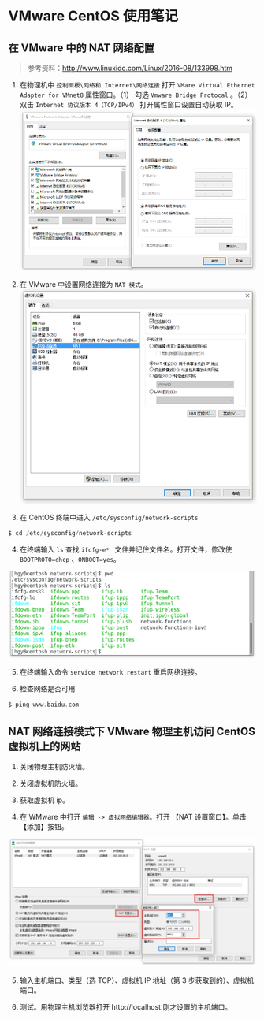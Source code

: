 # VMware CentOS 使用笔记

## 在 VMware 中的 NAT 网络配置

> 参考资料：http://www.linuxidc.com/Linux/2016-08/133998.htm

1. 在物理机中 `控制面板\网络和 Internet\网络连接` 打开 `VMare Virtual Ethernet Adapter for VMnet8` 属性窗口。（1） 勾选 `Vmware Bridge Protocal` 。（2）双击 `Internet 协议版本 4（TCP/IPv4）` 打开属性窗口设置自动获取 IP。
![CentOS NAT 网络配置](./images/VMnet8-attr.png) 

2. 在 VMware 中设置网络连接为 `NAT 模式`。
![ VMware NAT 网络设置](./images/VMnet8-nat.png)

3. 在 CentOS 终端中进入 `/etc/sysconfig/network-scripts`
```c
$ cd /etc/sysconfig/network-scripts
```

4. 在终端输入 `ls` 查找 `ifcfg-e* ` 文件并记住文件名。打开文件，修改使 `BOOTPROTO=dhcp` 、`ONBOOT=yes`。

![ CentOS 网络设置](./images/CentOS-nat.png)

5. 在终端输入命令 ` service network restart ` 重启网络连接。


6. 检查网络是否可用

```c
$ ping www.baidu.com
```


## NAT 网络连接模式下 VMware 物理主机访问 CentOS 虚拟机上的网站

1. 关闭物理主机防火墙。

2. 关闭虚拟机防火墙。

3. 获取虚拟机 ip。

4. 在 WMware 中打开 `编辑 -> 虚拟网络编辑器`。打开 【NAT 设置窗口】。单击【添加】按钮。

![主机访问虚拟机网络设置](./images/VMnet8-webshare.png)

5. 输入主机端口、类型（选 TCP）、虚拟机 IP 地址（第 3 步获取到的）、虚拟机端口。

6. 测试。用物理主机浏览器打开 http://localhost:刚才设置的主机端口。
